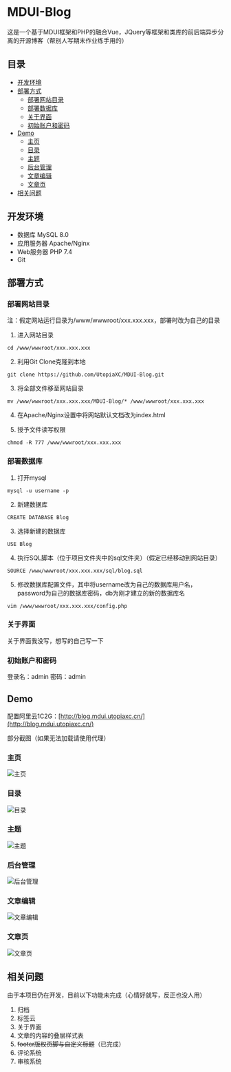 # MDUI-Blog

这是一个基于MDUI框架和PHP的融合Vue，JQuery等框架和类库的前后端异步分离的开源博客（帮别人写期末作业练手用的）

## 目录

- [开发环境](#开发环境)
- [部署方式](#部署方式)
  - [部署网站目录](#部署网站目录)
  - [部署数据库](#部署数据库)
  - [关于界面 ](#关于界面 )
  - [初始账户和密码](#初始账户和密码)
- [Demo](#Demo)
  - [主页](#主页)
  - [目录](#目录)
  - [主题](#主题)
  - [后台管理](#后台管理)
  - [文章编辑](#文章编辑)
  - [文章页](#文章页)
- [相关问题](#相关问题)

## 开发环境

- 数据库 MySQL 8.0
- 应用服务器 Apache/Nginx
- Web服务器 PHP 7.4
- Git

## 部署方式

### 部署网站目录

注：假定网站运行目录为/www/wwwroot/xxx.xxx.xxx，部署时改为自己的目录

1. 进入网站目录

```shell
cd /www/wwwroot/xxx.xxx.xxx
```   

2. 利用Git Clone克隆到本地

```shell 
git clone https://github.com/UtopiaXC/MDUI-Blog.git
```

3. 将全部文件移至网站目录

```shell
mv /www/wwwroot/xxx.xxx.xxx/MDUI-Blog/* /www/wwwroot/xxx.xxx.xxx
```

4. 在Apache/Nginx设置中将网站默认文档改为index.html

5. 授予文件读写权限

```shell
chmod -R 777 /www/wwwroot/xxx.xxx.xxx
```  

### 部署数据库

1. 打开mysql

```shell
mysql -u username -p
```

2. 新建数据库

```mysql
CREATE DATABASE Blog
```

3. 选择新建的数据库

```mysql
USE Blog
```

4. 执行SQL脚本（位于项目文件夹中的sql文件夹）（假定已经移动到网站目录）

```mysql
SOURCE /www/wwwroot/xxx.xxx.xxx/sql/blog.sql
```

5. 修改数据库配置文件，其中将username改为自己的数据库用户名，password为自己的数据库密码，db为刚才建立的新的数据库名

```shell
vim /www/wwwroot/xxx.xxx.xxx/config.php
```

### 关于界面

关于界面我没写，想写的自己写一下

### 初始账户和密码

登录名：admin 密码：admin

## Demo
配置阿里云1C2G：[http://blog.mdui.utopiaxc.cn/](http://blog.mdui.utopiaxc.cn/)

部分截图（如果无法加载请使用代理）

### 主页

![主页](show/main_page.png)

### 目录

![目录](show/index.png)

### 主题

![主题](show/theme.png)

### 后台管理

![后台管理](show/admin.png)

### 文章编辑

![文章编辑](show/page_editor.png)

### 文章页

![文章页](show/page.png)

## 相关问题

由于本项目仍在开发，目前以下功能未完成（心情好就写，反正也没人用）

1. 归档
2. 标签云
3. 关于界面
4. 文章的内容的叠层样式表
5. ~~footer版权页脚与自定义标题~~（已完成）
6. 评论系统
7. 审核系统
